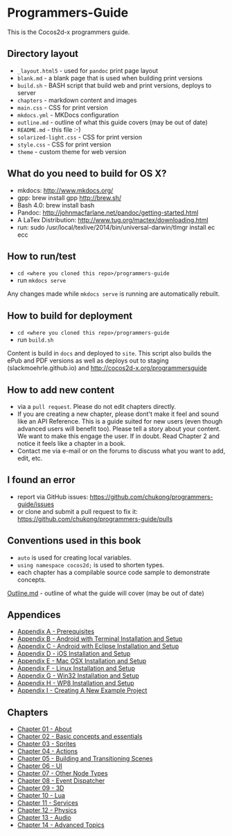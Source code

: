 Programmers-Guide
=================

This is the Cocos2d-x programmers guide.


## Directory layout

* `_layout.html5` - used for `pandoc` print page layout
* `blank.md` - a blank page that is used when building print versions
* `build.sh` - BASH script that build web and print versions, deploys to server
* `chapters` - markdown content and images
* `main.css` - CSS for print version
* `mkdocs.yml` - MKDocs configuration
* `outline.md` - outline of what this guide covers (may be out of date)
* `README.md` - this file :-)
* `solarized-light.css` - CSS for print version
* `style.css` - CSS for print version
* `theme` - custom theme for web version

## What do you need to build for OS X?

* mkdocs: http://www.mkdocs.org/
* gpp: brew install gpp http://brew.sh/
* Bash 4.0: brew install bash
* Pandoc: http://johnmacfarlane.net/pandoc/getting-started.html
* A LaTex Distribution: http://www.tug.org/mactex/downloading.html
* run: sudo /usr/local/texlive/2014/bin/universal-darwin/tlmgr install ec ecc

## How to run/test

* `cd <where you cloned this repo>/programmers-guide`
* run `mkdocs serve`

Any changes made while `mkdocs serve` is running are automatically rebuilt.

## How to build for deployment

* `cd <where you cloned this repo>/programmers-guide`
* run `build.sh`

Content is build in `docs` and deployed to `site`. This script also builds the
ePub and PDF versions as well as deploys out to staging (slackmoehrle.github.io)
and http://cocos2d-x.org/programmersguide

## How to add new content

* via a `pull request`. Please do not edit chapters directly.
* If you are creating a new chapter, please dont't make it feel and sound like an API Reference. This is a guide suited for new users (even though advanced users will benefit too). Please tell a story about your content. We want to make this engage the user. If in doubt. Read Chapter 2 and notice it feels like a chapter in a book.
* Contact me via e-mail or on the forums to discuss what you want to add, edit, etc.


## I found an error

* report via GitHub issues: https://github.com/chukong/programmers-guide/issues
* or clone and submit a pull request to fix it: https://github.com/chukong/programmers-guide/pulls

## Conventions used in this book

* `auto` is used for creating local variables.
* `using namespace cocos2d;` is used to shorten types.
* each chapter has a compilable source code sample to demonstrate concepts.


[Outline.md](https://github.com/chukong/programmers-guide/blob/v3.3/chapters/outline.md) - outline of what the guide will cover (may be out of date)

Appendices
--------
 - [Appendix A - Prerequisites](https://github.com/chukong/programmers-guide/blob/v3.3/chapters/A.md)
 - [Appendix B - Android with Terminal Installation and Setup](https://github.com/chukong/programmers-guide/blob/v3.3/chapters/B.md)
 - [Appendix C - Android with Eclipse Installation and Setup](https://github.com/chukong/programmers-guide/blob/v3.3/chapters/C.md)
 - [Appendix D - iOS Installation and Setup](https://github.com/chukong/programmers-guide/blob/v3.3/chapters/D.md)
 - [Appendix E - Mac OSX Installation and Setup](https://github.com/chukong/programmers-guide/blob/v3.3/chapters/E.md)
 - [Appendix F - Linux Installation and Setup](https://github.com/chukong/programmers-guide/blob/v3.3/chapters/F.md)
 - [Appendix G - Win32 Installation and Setup](https://github.com/chukong/programmers-guide/blob/v3.3/chapters/G.md)
 - [Appendix H - WP8 Installation and Setup](https://github.com/chukong/programmers-guide/blob/v3.3/chapters/H.md)
 - [Appendix I - Creating A New Example Project](https://github.com/chukong/programmers-guide/blob/v3.3/chapters/I.md)

Chapters
--------
 - [Chapter 01 - About](https://github.com/chukong/programmers-guide/blob/v3.3/chapters/1.md)
 - [Chapter 02 - Basic concepts and essentials](https://github.com/chukong/programmers-guide/blob/v3.3/chapters/2.md)
 - [Chapter 03 - Sprites](https://github.com/chukong/programmers-guide/blob/v3.3/chapters/3.md)
 - [Chapter 04 - Actions](https://github.com/chukong/programmers-guide/blob/v3.3/chapters/4.md)
 - [Chapter 05 - Building and Transitioning Scenes](https://github.com/chukong/programmers-guide/blob/v3.3/chapters/5.md)
 - [Chapter 06 - UI](https://github.com/chukong/programmers-guide/blob/v3.3/drafts/6.md)
 - [Chapter 07 - Other Node Types](https://github.com/chukong/programmers-guide/blob/v3.3/drafts/7.md)
 - [Chapter 08 - Event Dispatcher](https://github.com/chukong/programmers-guide/blob/v3.3/chapters/8.md)
 - [Chapter 09 - 3D](https://github.com/chukong/programmers-guide/blob/v3.3/chapters/9.md)
 - [Chapter 10 - Lua](https://github.com/chukong/programmers-guide/blob/v3.3/drafts/10.md)
 - [Chapter 11 - Services](https://github.com/chukong/programmers-guide/blob/v3.3/drafts/11.md)
 - [Chapter 12 - Physics](https://github.com/chukong/programmers-guide/blob/v3.3/drafts/12.md)
 - [Chapter 13 - Audio](https://github.com/chukong/programmers-guide/blob/v3.3/chapters/13.md)
 - [Chapter 14 - Advanced Topics](https://github.com/chukong/programmers-guide/blob/v3.3/drafts/14.md)
